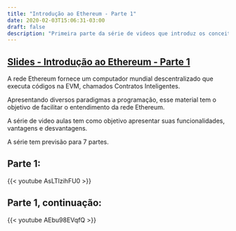 ```yaml
---
title: "Introdução ao Ethereum - Parte 1"
date: 2020-02-03T15:06:31-03:00
draft: false
description: "Primeira parte da série de videos que introduz os conceitos fundamentais da rede Ethereum"
---
```


## [Slides - Introdução ao Ethereum - Parte 1](https://marc-queiroz.github.io/introducao-solidity/slides/video1.html)

A rede Ethereum fornece um computador mundial descentralizado que executa códigos na EVM, chamados Contratos Inteligentes.

Apresentando diversos paradigmas a programação, esse material tem o objetivo de facilitar o entendimento da rede Ethereum.

A série de video aulas tem como objetivo apresentar suas funcionalidades, vantagens e desvantagens.

A série tem previsão para 7 partes.

## Parte 1:

{{< youtube AsLTlzihFU0 >}}

## Parte 1, continuação:

{{< youtube AEbu98EVqfQ >}}
